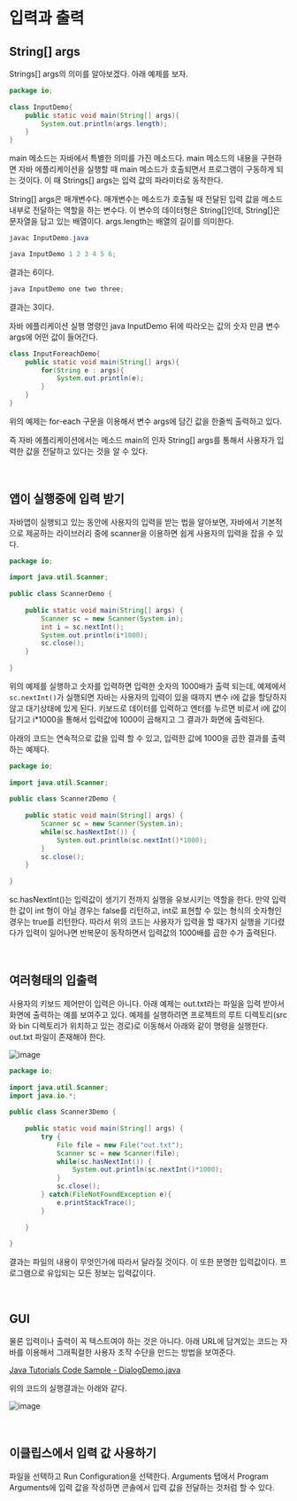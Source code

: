#  입력과 출력

## String[] args
Strings[] args의 의미를 알아보겠다. 아래 예제를 보자.
``` java
package io;
 
class InputDemo{
    public static void main(String[] args){
        System.out.println(args.length);
    }
}
```
main 메소드는 자바에서 특별한 의미를 가진 메소드다. main 메소드의 내용을 구현하면 자바 에플리케이션을 실행할 때 main 메소드가 호출되면서 프로그램이 구동하게 되는 것이다. 이 때 Strings[] args는 입력 값의 파라미터로 동작한다.

String[] args은 매개변수다. 매개변수는 메소드가 호출될 때 전달된 입력 값을 메소드 내부로 전달하는 역할을 하는 변수다. 이 변수의 데이터형은 String[]인데, String[]은 문자열을 담고 있는 배열이다. args.length는 배열의 길이를 의미한다.
``` java
javac InputDemo.java
```
``` java
java InputDemo 1 2 3 4 5 6;
```
결과는  6이다.
``` java
java InputDemo one two three;
```
결과는 3이다. 

자바 에플리케이션 실행 명령인 java InputDemo 뒤에 따라오는 값의 숫자 만큼 변수 args에 어떤 값이 들어간다.

``` java
class InputForeachDemo{
    public static void main(String[] args){
        for(String e : args){
            System.out.println(e);
        }
    }
}
```
위의 예제는 for-each 구문을 이용해서 변수 args에 담긴 값을 한줄씩 출력하고 있다.

즉 자바 에플리케이션에서는 메소드 main의 인자 String[] args를 통해서 사용자가 입력한 값을 전달하고 있다는 것을 알 수 있다.

</br>

## 앱이 실행중에 입력 받기
자바앱이 실행되고 있는 동안에 사용자의 입력을 받는 법을 알아보면, 자바에서 기본적으로 제공하는 라이브러리 중에 scanner을 이용하면 쉽게 사용자의 입력을 잡을 수 있다.

``` java
package io;
 
import java.util.Scanner;
 
public class ScannerDemo {
 
    public static void main(String[] args) {
        Scanner sc = new Scanner(System.in);
        int i = sc.nextInt();
        System.out.println(i*1000);
        sc.close();
    }
 
}
```
위의 예제를 실행하고 숫자를 입력하면 입력한 숫자의 1000배가 출력 되는데, 예제에서 `sc.nextInt()`가 실행되면 자바는 사용자의 입력이 있을 때까지 변수 i에 값을 할당하지 않고 대기상태에 있게 된다. 키보드로 데이터를 입력하고 엔터를 누르면 비로서 i에 값이 담기고 i*1000을 통해서 입력값에 1000이 곱해지고 그 결과가 화면에 출력된다. 

아래의 코드는 연속적으로 값을 입력 할 수 있고, 입력한 값에 1000을 곱한 결과를 출력하는 예제다.

``` java
package io;
 
import java.util.Scanner;
 
public class Scanner2Demo {
 
    public static void main(String[] args) {
        Scanner sc = new Scanner(System.in);
        while(sc.hasNextInt()) {
            System.out.println(sc.nextInt()*1000); 
        }
        sc.close();
    }
 
}
```
sc.hasNextInt()는 입력값이 생기기 전까지 실행을 유보시키는 역할을 한다. 만약 입력한 값이 int 형이 아닐 경우는 false를 리턴하고, int로 표현할 수 있는 형식의 숫자형인 경우는 true를 리턴한다. 따라서 위의 코드는 사용자가 입력을 할 때가지 실행을 기다렸다가 입력이 일어나면 반복문이 동작하면서 입력값의 1000배를 곱한 수가 출력된다. 

</br>

## 여러형태의 입출력
사용자의 키보드 제어만이 입력은 아니다. 아래 예제는 out.txt라는 파일을 입력 받아서 화면에 출력하는 예를 보여주고 있다. 예제를 실행하려면 프로젝트의 루트 디렉토리(src와 bin 디렉토리가 위치하고 있는 경로)로 이동해서 아래와 같이 명령을 실행한다. out.txt 파일이 존재해야 한다.

![image](https://s3.ap-northeast-2.amazonaws.com/opentutorials-user-file/module/516/1929.gif)

``` java
package io;
 
import java.util.Scanner;
import java.io.*;
 
public class Scanner3Demo {
 
    public static void main(String[] args) {
        try {
            File file = new File("out.txt");
            Scanner sc = new Scanner(file);
            while(sc.hasNextInt()) {
                System.out.println(sc.nextInt()*1000); 
            }
            sc.close();
        } catch(FileNotFoundException e){
            e.printStackTrace();
        }
         
    }
 
}
```
결과는 파일의 내용이 무엇인가에 따라서 달라질 것이다. 이 또한 분명한 입력값이다. 프로그램으로 유입되는 모든 정보는 입력값이다. 

</br>

## GUI
물론 입력이나 출력이 꼭 텍스트여야 하는 것은 아니다. 아래 URL에 담겨있는 코드는 자바를 이용해서 그래픽컬한 사용자 조작 수단을 만드는 방법을 보여준다.

[Java Tutorials Code Sample - DialogDemo.java](https://docs.oracle.com/javase/tutorial/displayCode.html?code=http://docs.oracle.com/javase/tutorial/uiswing/examples/components/DialogDemoProject/src/components/DialogDemo.java)

위의 코드의 실행결과는 아래와 같다.

![image](https://s3.ap-northeast-2.amazonaws.com/opentutorials-user-file/module/516/1930.png)

</br>

## 이클립스에서 입력 값 사용하기
파일을 선택하고 Run Configuration을 선택한다. Arguments 탭에서 Program Arguments에 입력 값을 작성하면 콘솔에서 입력 값을 전달하는 것처럼 할 수 있다.